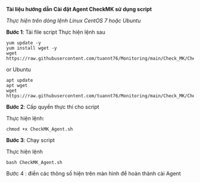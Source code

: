 

**Tài liệu hướng dẫn Cài đặt Agent CheckMK sử dụng script**


*Thực hiện trên dòng lệnh Linux CentOS 7 hoặc Ubuntu*

**Bước 1**: Tải file script
Thực hiện lệnh sau

```
yum update -y
yum install wget -y
wget https://raw.githubusercontent.com/tuannt76/Monitoring/main/Check_MK/CheckMK_Agent.sh
```
or Ubuntu
```
apt update
apt wget
wget https://raw.githubusercontent.com/tuannt76/Monitoring/main/Check_MK/CheckMK_Agent.sh

```


**Bước 2**: Cấp quyền thực thi cho script

Thực hiện lệnh:

```
chmod +x CheckMK_Agent.sh
```

**Bước 3**: Chạy script

Thực hiện lệnh

```
bash CheckMK_Agent.sh
```

Bước 4 : điền các thông số hiện trên màn hình để hoàn thành cài Agent
